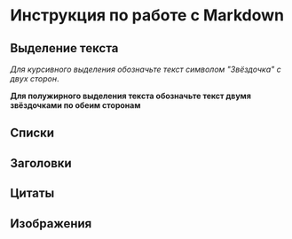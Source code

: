# Инструкция по работе с Markdown

## Выделение текста 
*Для курсивного выделения обозначьте текст символом "Звёздочка" с двух сторон*.

**Для полужирного выделения текста обозначьте текст двумя звёздочками по обеим сторонам**
## Списки 

## Заголовки

## Цитаты

## Изображения